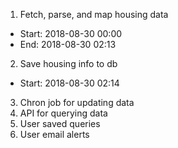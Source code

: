 1. Fetch, parse, and map housing data
  - Start: 2018-08-30 00:00
  - End: 2018-08-30 02:13
2. Save housing info to db
  - Start: 2018-08-30 02:14
3. Chron job for updating data
4. API for querying data
5. User saved queries
6. User email alerts

